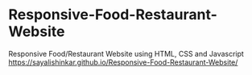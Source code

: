# Responsive-Food-Restaurant-Website
Responsive Food/Restaurant Website using HTML, CSS and Javascript
https://sayalishinkar.github.io/Responsive-Food-Restaurant-Website/ 
